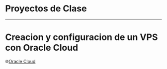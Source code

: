 # Proyectos de Clase

---
# Creacion y configuracion de un VPS con Oracle Cloud
🌐[Oracle Cloud](/servidorOracle)
